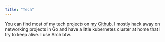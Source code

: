 ```yaml
---
Title: "Tech"
---
```


You can find most of my tech projects on [my Github][louislef299]. I mostly hack
away on networking projects in Go and have a little kubernetes cluster at home
that I try to keep alive. I use Arch btw.

[louislef299]: https://github.com/louislef299
